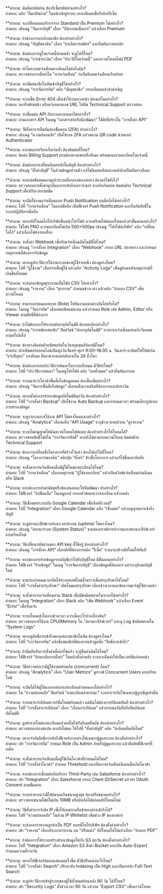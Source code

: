 **คำถาม: ฉันลืมรหัสผ่าน ต้องรีเซ็ตรหัสผ่านอย่างไร?  
คำตอบ: คลิก “ลืมรหัสผ่าน” ในหน้าเข้าสู่ระบบ กรอกอีเมลเพื่อรับลิงก์รีเซ็ต  

**คำถาม: จะเปลี่ยนแผนบริการจาก Standard เป็น Premium ได้อย่างไร?  
คำตอบ: เข้าเมนู “จัดการบัญชี” เลือก “อัปเกรดแพ็กเกจ” แล้วเลือก Premium  

**คำถาม: ถ้าต้องการยกเลิกสมาชิก ต้องทำอย่างไร?  
คำตอบ: เข้าเมนู “บัญชีของฉัน” เลือก “ยกเลิกการสมัคร” และยืนยันการยกเลิก  

**คำถาม: ฉันต้องการดูใบแจ้งหนี้ย้อนหลัง จะดูได้ที่ไหน?  
คำตอบ: เข้าเมนู “การชำระเงิน” เลือก “ประวัติใบแจ้งหนี้” และดาวน์โหลดไฟล์ PDF  

**คำถาม: ทำไมระบบแจ้งเตือนทางอีเมลไม่ส่งถึงฉัน?  
คำตอบ: ตรวจสอบการตั้งค่าใน “การแจ้งเตือน” ว่าเปิดอีเมลแจ้งเตือนเรียบร้อย  

**คำถาม: จะเพิ่มสมาชิกในทีมเข้าบัญชีได้อย่างไร?  
คำตอบ: เข้าเมนู “การจัดการทีม” คลิก “เชิญสมาชิก” กรอกอีเมลแล้วส่งคำเชิญ  

**คำถาม: ระบบขึ้น Error 404 เมื่อเข้าใช้งานบางหน้า ต้องแก้ไขอย่างไร?  
คำตอบ: ลองรีเฟรชหน้า หรือแจ้งหมายเลข URL ให้ทีม Technical Support ตรวจสอบ  

**คำถาม: จะเชื่อมต่อ API กับระบบภายนอกได้อย่างไร?  
คำตอบ: อ่านเอกสาร API ในเมนู “เอกสารสำหรับนักพัฒนา” ใช้คีย์ที่สร้างใน “การตั้งค่า API”  

**คำถาม: วิธีตั้งค่าการยืนยันสองขั้นตอน (2FA) ทำอย่างไร?  
คำตอบ: เข้าเมนู “ความปลอดภัย” เปิดใช้งาน 2FA แล้วสแกน QR code ด้วยแอป Authenticator  

**คำถาม: หากพบการเรียกเก็บเงินซ้ำ ต้องติดต่อที่ไหน?  
คำตอบ: ติดต่อ Billing Support ผ่านช่องทางแชทหรืออีเมล พร้อมแนบรายละเอียดใบแจ้งหนี้  

**คำถาม: ฉันต้องการเปลี่ยนอีเมลหลักในบัญชี ต้องทำอย่างไร?  
คำตอบ: เข้าเมนู “ตั้งค่าบัญชี” ในส่วนข้อมูลส่วนตัว แก้ไขอีเมลหลักและกดส่งลิงก์ยืนยันทางอีเมล  

**คำถาม: หากเซสชันหมดอายุแล้วระบบล็อกเอาต์เองบ่อยๆ ต้องแก้ไขยังไง?  
คำตอบ: ตรวจสอบการตั้งค่าคุกกี้และการเข้าถึงเบราว์เซอร์ หากยังเกิดบ่อย ติดต่อฝ่าย Technical Support เพื่อปรับเวลาเซสชัน  

**คำถาม: จะเปิดใช้งานแจ้งเตือนแบบ Push Notification บนมือถือได้อย่างไร?  
คำตอบ: ไปที่ “การแจ้งเตือน” ในแอปมือถือ เปิดฟีเจอร์ Push Notification และยืนยันสิทธิ์ในระบบปฏิบัติการมือถือ  

**คำถาม: อยากอัปโหลดโลโก้บริษัทขึ้นหน้าโปรไฟล์ ควรเตรียมไฟล์แบบไหนแล้วทำขั้นตอนอย่างไร?  
คำตอบ: ใช้ไฟล์ PNG ความละเอียดไม่เกิน 500×500px เข้าเมนู “โปรไฟล์บริษัท” คลิก “เปลี่ยนโลโก้” แล้วเลือกไฟล์จากเครื่อง  

**คำถาม: จะตั้งค่า Webhook เพื่อรับแจ้งเตือนอัตโนมัติได้ไหม?  
คำตอบ: เข้าเมนู “การตั้งค่า Integration” เลือก “Webhook” กรอก URL ปลายทาง และกำหนดเหตุการณ์ที่ต้องการรับข้อมูล  

**คำถาม: อยากดูประวัติการใช้งานระบบของผู้ใช้รายหนึ่ง ต้องดูตรงไหน?  
คำตอบ: ไปที่ “ผู้ใช้งาน” เลือกรายชื่อผู้ใช้ แล้วคลิก “Activity Logs” เพื่อดูย้อนหลังเหตุการณ์ที่เกิดขึ้นทั้งหมด  

**คำถาม: จะส่งออกข้อมูลธุรกรรมเป็นไฟล์ CSV ได้อย่างไร?  
คำตอบ: เข้าเมนู “รายงาน” เลือก “ธุรกรรม” กำหนดช่วงเวลา แล้วคลิก “ส่งออก CSV” เพื่อดาวน์โหลด  

**คำถาม: สามารถกำหนดบทบาท (Role) ให้ทีมงานแตกต่างกันได้หรือไม่?  
คำตอบ: ในเมนู “จัดการทีม” เลือกสมาชิกแต่ละคน แล้วกำหนด Role เช่น Admin, Editor หรือ Viewer ตามสิทธิ์ที่ต้องการ  

**คำถาม: ถ้าไม่ต้องการให้ระบบต่ออายุอัตโนมัติ ต้องยกเลิกอย่างไร?  
คำตอบ: เข้าเมนู “การสมัครสมาชิก” ปิดสวิตช์ “ต่ออายุอัตโนมัติ” ระบบจะแจ้งเตือนก่อนถึงวันหมดอายุครั้งถัดไป  

**คำถาม: ช่องทางติดต่อฝ่ายซัพพอร์ตในวันหยุดสุดสัปดาห์มีไหม?  
คำตอบ: ฝ่ายซัพพอร์ตออนไลน์เปิดทุกวันจันทร์–ศุกร์ 9:00–18:00 น. วันเสาร์–อาทิตย์ให้ใช้ฟอร์ม “แจ้งปัญหา” ทางอีเมล ทีมงานจะตอบกลับภายใน 24 ชั่วโมง  

**คำถาม: ฉันต้องการลบประวัติการค้นหาในระบบทั้งหมด มีวิธีทำไหม?  
คำตอบ: ไปที่ “ประวัติการค้นหา” ในเมนูโปรไฟล์ คลิก “ลบทั้งหมด” แล้วยืนยันการลบ  

**คำถาม: ระบบแจ้งว่าโควต้าพื้นที่เก็บข้อมูลหมด ต้องซื้อเพิ่มอย่างไร?  
คำตอบ: เข้าเมนู “จัดการพื้นที่เก็บข้อมูล” เลือกแพ็กเกจเสริมที่ต้องการและชำระเงิน  

**คำถาม: อยากตั้งค่าการสำรองข้อมูลอัตโนมัติทุกวัน ต้องทำอย่างไร?  
คำตอบ: ไปที่ “การตั้งค่า Backup” เปิดใช้งาน Auto Backup และกำหนดเวลา พร้อมเลือกรูปแบบการสำรองข้อมูล  

**คำถาม: จะดูรายงานการใช้งาน API ได้ตรงไหนและอย่างไร?  
คำตอบ: เข้าเมนู “Analytics” เลือกแท็บ “API Usage” ระบุช่วงเวลาแล้วกด “ดูรายงาน”  

**คำถาม: ระบบไม่อนุญาตให้ฉันดาวน์โหลดไฟล์แนบ ต้องทำอย่างไรให้โหลดได้?  
คำตอบ: ตรวจสอบสิทธิ์ไฟล์ใน “การจัดการสิทธิ์” หากยังไม่สามารถดาวน์โหลด ติดต่อฝ่าย Technical Support  

**คำถาม: ต้องการเปลี่ยนชื่อโครงการที่สร้างไว้แล้ว ต้องไปแก้ได้ที่ไหน?  
คำตอบ: เข้าเมนู “โครงการของฉัน” คลิกปุ่ม “ตั้งค่า” ข้างชื่อโครงการ แล้วแก้ไขชื่อและบันทึก  

**คำถาม: จะตั้งค่าการแจ้งเตือนเมื่อมีผู้ใช้ใหม่ลงทะเบียนได้ไหม?  
คำตอบ: ไปที่ “การแจ้งเตือน” เลือกเหตุการณ์ “ผู้ใช้ลงทะเบียน” แล้วเปิดสวิตช์แจ้งเตือนผ่านอีเมลหรือ Slack  

**คำถาม: หากต้องการส่งคำติชมหรือข้อเสนอแนะให้ทีมพัฒนา ทำอย่างไร?  
คำตอบ: ใช้ฟีเจอร์ “ส่งฟีดแบ็ค” ในเมนูแอป กรอกหัวข้อและรายละเอียด แล้วกดส่ง  

**คำถาม: วิธีเชื่อมต่อระบบกับ Google Calendar เพื่อซิงค์อีเวนต์?  
คำตอบ: ไปที่ “Integration” เลือก Google Calendar คลิก “เชื่อมต่อ” แล้วอนุญาตการเข้าถึงบัญชี  

**คำถาม: จะดูสถานะเซิร์ฟเวอร์และเวลาทำงาน (uptime) ได้ตรงไหน?  
คำตอบ: เข้าเมนู “สถานะระบบ (System Status)” จะแสดงกราฟการทำงานและสถานะเซิร์ฟเวอร์แบบเรียลไทม์ 

**คำถาม: วิธีเปลี่ยนรหัสผ่านของ API key ที่ใช้อยู่ ต้องทำอย่างไร?  
คำตอบ: เข้าเมนู “การตั้งค่า API” เลือกคีย์ที่ต้องการคลิก “รีเซ็ต” ระบบจะสร้างคีย์ใหม่ให้ทันที  

**คำถาม: หากต้องการย้ายข้อมูลจากบัญชีเก่าไปยังบัญชีใหม่ มีขั้นตอนอย่างไร?  
คำตอบ: ใช้ฟีเจอร์ “ย้ายข้อมูล” ในเมนู “การจัดการบัญชี” เลือกข้อมูลที่ต้องการ แล้วระบุอีเมลบัญชีใหม่  

**คำถาม: สามารถกำหนดเวลาปิดให้ระบบออฟไลน์ชั่วคราวเพื่อบำรุงรักษาได้ไหม?  
คำตอบ: ไปที่ “การตั้งค่าบำรุงรักษา” เปิดโหมดบำรุงรักษา เลือกช่วงเวลาและข้อความแจ้งผู้ใช้ล่วงหน้า  

**คำถาม: จะตั้งค่าการแจ้งเตือนผ่าน Slack เมื่อมีข้อผิดพลาดในระบบได้อย่างไร?  
คำตอบ: ในเมนู “Integration” เลือก Slack คลิก “เพิ่ม Webhook” แล้วเลือก Event “Error” เพื่อรับแจ้ง  

**คำถาม: ระบบโหลดช้าในบางช่วงเวลา ควรเช็คอะไรบ้างเบื้องต้น?  
คำตอบ: ตรวจสอบการใช้งาน CPU/Memory ใน “สถานะเซิร์ฟเวอร์” และดู Log ข้อผิดพลาดใน “System Logs”  

**คำถาม: อยากดูสิทธิ์การเข้าถึงของแต่ละสมาชิกในทีม ต้องดูตรงไหน?  
คำตอบ: ไปที่ “การจัดการทีม” คลิกชื่อสมาชิกที่ต้องการแล้วดูแท็บ “สิทธิ์การเข้าถึง”  

**คำถาม: ถ้าลืมบันทึกการตั้งค่าเมื่อแก้ไขแล้ว จะกู้คืนค่าเดิมได้ไหม?  
คำตอบ: ใช้ฟีเจอร์ “ย้อนกลับการตั้งค่า” ในหน้าตั้งค่าหลัก ระบบจะคืนค่าให้เป็นเวอร์ชันก่อนหน้า  

**คำถาม: วิธีตรวจสอบว่ามีผู้ใช้งานพร้อมกัน (concurrent) กี่คน?  
คำตอบ: เข้าเมนู “Analytics” เลือก “User Metrics” ดูกราฟ Concurrent Users แบบเรียลไทม์  

**คำถาม: จะปิดไม่ให้ผู้ใช้นอกองค์กรลงทะเบียนด้วยตนเองได้อย่างไร?  
คำตอบ: ใน “ความปลอดภัย” ปิดสวิตช์ “ลงทะเบียนสาธารณะ” ระบบจะจำกัดให้เฉพาะผู้ถูกเชิญเท่านั้น  

**คำถาม: ระบบแจ้งว่าอัปเดตเวอร์ชันใหม่พร้อมแล้ว แต่ฉันไม่ต้องการอัปเดตทันที ต้องทำอย่างไร?  
คำตอบ: ไปที่ “การตั้งค่าการอัปเดต” เลือก “เลื่อนการอัปเดต” แล้วกำหนดวันที่หรือปิดอัปเดตอัตโนมัติ  

**คำถาม: ลูกค้ารายใหม่ลงทะเบียนแล้วแต่ไม่ได้รับอีเมลยืนยัน ต้องทำอย่างไร?  
คำตอบ: ตรวจสอบกล่องสแปม หากยังไม่พบ ให้ไปที่ “ตั้งค่าบัญชี” คลิก “ส่งอีเมลยืนยันใหม่”  

**คำถาม: อยากจำกัดสิทธิ์การเข้าถึงฟีเจอร์บางอย่างให้เฉพาะผู้ดูแลระบบ ต้องตั้งค่าอย่างไร?  
คำตอบ: เข้า “การจัดการทีม” กำหนด Role เป็น Admin สำหรับผู้ดูแลระบบ แล้วปิดสิทธิ์ฟีเจอร์ที่เหลือ  

**คำถาม: จะตั้งค่าการแจ้งเตือนเมื่อผู้ใช้เกินโควต้าที่กำหนดได้ไหม?  
คำตอบ: ไปที่ “การตั้งค่าโควต้า” กำหนด Threshold และเปิดการแจ้งเตือนอีเมลเมื่อเกินโควต้า  

**คำถาม: หากต้องการเชื่อมต่อกับบริการ Third-Party เช่น Salesforce ต้องทำอย่างไร?  
คำตอบ: เข้า “Integration” เลือก Salesforce กรอก Client ID/Secret แล้วทำ OAuth Consent ตามขั้นตอน  

**คำถาม: ระบบรายงานว่ามีไฟล์แนบเกินขนาดสูงสุด ต้องปรับขนาดอย่างไร?  
คำตอบ: ตรวจสอบขนาดไฟล์ไม่เกิน 10MB หรือบีบอัดไฟล์ก่อนอัปโหลดใหม่  

**คำถาม: วิธีตั้งค่าการจำกัด IP เพื่อให้เฉพาะเครือข่ายองค์กรเข้าถึงได้?  
คำตอบ: ไปที่ “ความปลอดภัย” ในส่วน IP Whitelist เพิ่มช่วง IP ขององค์กร  

**คำถาม: จะส่งออกรายงานลูกค้าเป็น PDF แบบมีโลโก้บริษัท ต้องตั้งค่าอย่างไร?  
คำตอบ: เข้า “รายงาน” เลือกประเภทรายงาน กด “ปรับแต่ง” อัปโหลดโลโก้แล้วเลือก “ส่งออก PDF”  

**คำถาม: ถ้าต้องการให้ระบบสร้างสำเนาข้อมูลให้กับ S3 ทุกวัน ต้องตั้งค่าอย่างไร?  
คำตอบ: ไปที่ “Integration” เลือก Amazon S3 ตั้งค่า Bucket และเปิด Auto-Export กำหนดความถี่รายวัน  

**คำถาม: อยากให้ฟีเจอร์ค้นหาแสดงผลเร็วขึ้น มีวิธีปรับแต่งอะไรไหม?  
คำตอบ: ไปที่ “การตั้งค่า Search” ปรับระดับ Indexing เป็น High และเปิดการทำ Full-Text Search  

**คำถาม: จะดูประวัติการเข้าสู่ระบบของผู้ใช้ทั้งหมดย้อนหลัง 90 วัน ได้ที่ไหน?  
คำตอบ: เข้า “Security Logs” ตั้งช่วงเวลา 90 วัน แล้วกด “Export CSV” เพื่อดาวน์โหลด  